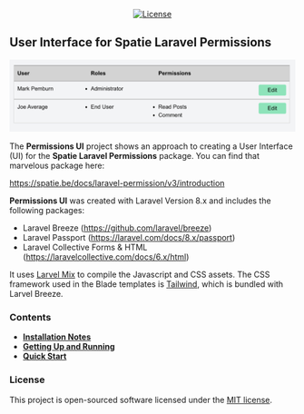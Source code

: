 
<p align="center">
<a href="https://packagist.org/packages/laravel/framework"><img src="https://img.shields.io/packagist/l/laravel/framework" alt="License"></a>
</p>

## User Interface for Spatie Laravel Permissions
![](wiki/user_roles_screenshot.png)

The **Permissions UI** project shows an approach to creating a User Interface (UI) for the **Spatie Laravel Permissions** package.  You can find that marvelous package here:

https://spatie.be/docs/laravel-permission/v3/introduction

**Permissions UI** was created with Laravel Version 8.x and includes the following packages:
- Laravel Breeze (https://github.com/laravel/breeze)
- Laravel Passport (https://laravel.com/docs/8.x/passport)
- Laravel Collective Forms & HTML (https://laravelcollective.com/docs/6.x/html)

It uses [Larvel Mix](https://laravel.com/docs/8.x/mix) to compile the Javascript and CSS assets. The CSS framework used in the Blade templates is [Tailwind](https://laravel.com/docs/8.x/mix), which is bundled with Larvel Breeze.


### Contents
- [**Installation Notes**](wiki/installation.md)
- [**Getting Up and Running**](wiki/running.md)
- [**Quick Start**](wiki/quick_start.md)

### License

This project is open-sourced software licensed under the [MIT license](https://opensource.org/licenses/MIT).

